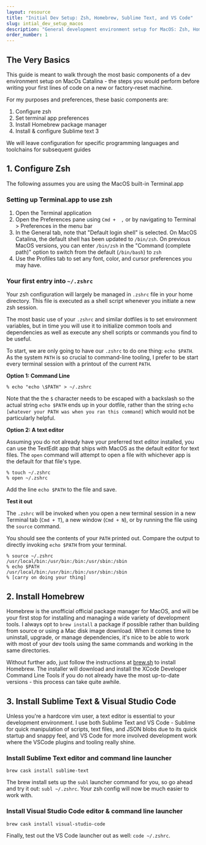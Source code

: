 ```yaml
---
layout: resource
title: "Initial Dev Setup: Zsh, Homebrew, Sublime Text, and VS Code"
slug: intial_dev_setup_macos
description: "General development environment setup for MacOS: Zsh, Homebrew, Sublime Text, and VS Code"
order_number: 1
---
```

## The Very Basics
This guide is meant to walk through the most basic components of a dev environment setup on MacOs Catalina - the steps you would perform before writing your first lines of code on a new or factory-reset machine.

For my purposes and preferences, these basic components are:

1. Configure zsh 
2. Set terminal app preferences
3. Install Homebrew package manager
4. Install & configure Sublime text 3

We will leave configuration for specific programming languages and toolchains for subsequent guides

## 1. Configure Zsh

The following assumes you are using the MacOS built-in Terminal.app

### Setting up Terminal.app to use zsh
1. Open the Terminal application
2. Open the Preferences pane using `Cmd +  ,` or by navigating to Terminal > Preferences in the menu bar
3. In the General tab, note that "Default login shell" is selected. On MacOS Catalina, the default shell has been updated to `/bin/zsh`. On previous MacOS versions, you can enter `/bin/zsh` in the "Command (complete path)" option to switch from the default (`/bin/bash`) to `zsh`
4. Use the Profiles tab to set any font, color, and cursor preferences you may have.


### Your first entry into `~/.zshrc`

Your zsh configuration will largely be managed in `.zshrc` file in your home directory. This file is executed as a shell script whenever you initiate a new zsh session.

The most basic use of your `.zshrc` and similar dotfiles is to set environment variables, but in time you will use it to initialize common tools and dependencies as well as execute any shell scripts or commands you find to be useful. 

To start, we are only going to have our `.zshrc` to do one thing: `echo $PATH`. As the system `PATH` is so crucial to command-line tooling, I prefer to be start every terminal session with a printout of the current `PATH`.

**Option 1: Command Line**
```
% echo "echo \$PATH" > ~/.zshrc
```

Note that the the `$` character needs to be escaped with a backslash so the actual string `echo $PATH` ends up in your dotfile, rather than the string `echo [whatever your PATH was when you ran this command]` which would not be particularly helpful.

**Option 2: A text editor**

Assuming you do not already have your preferred text editor installed, you can use the TextEdit app that ships with MacOS as the default editor for text files. The `open` command will attempt to open a file with whichever app is the default for that file's type.
```
% touch ~/.zshrc
% open ~/.zshrc
```

Add the line `echo $PATH` to the file and save.

**Test it out**

The `.zshrc` will be invoked when you open a new terminal session in a new Terminal tab (`Cmd + T`), a new window (`Cmd + N`), or by running the file using the `source` command.

You should see the contents of your `PATH` printed out. Compare the output to directly invoking `echo $PATH` from your terminal.
```
% source ~/.zshrc
/usr/local/bin:/usr/bin:/bin:/usr/sbin:/sbin
% echo $PATH
/usr/local/bin:/usr/bin:/bin:/usr/sbin:/sbin
% [carry on doing your thing]
```

## 2. Install Homebrew

Homebrew is the unofficial official package manager for MacOS, and will be your first stop for installing and managing a wide variety of development tools. I always opt to `brew install` a package if possible rather than building from source or using a Mac disk image download. When it comes time to uninstall, upgrade, or manage dependencies, it's nice to be able to work with most of your dev tools using the same commands and working in the same directories.

Without further ado, just follow the instructions at [brew.sh](https://brew.sh) to install Homebrew. The installer will download and install the XCode Developer Command Line Tools if you do not already have the most up-to-date versions - this process can take quite awhile.

## 3. Install Sublime Text & Visual Studio Code

Unless you're a hardcore vim user, a text editor is essential to your development environment. I use both Sublime Text and VS Code - Sublime for quick manipulation of scripts, text files, and JSON blobs due to its quick startup and snappy feel, and VS Code for more involved development work where the VSCode plugins and tooling really shine.

### Install Sublime Text editor and command line launcher

```
brew cask install sublime-text
```

The brew install sets up the `subl` launcher command for you, so go ahead and try it out: `subl ~/.zshrc`. Your zsh config will now be much easier to work with.

### Install Visual Studio Code editor & command line launcher

```
brew cask install visual-studio-code
```

Finally, test out  the VS Code launcher out as well: `code ~/.zshrc`.

